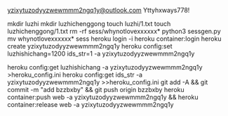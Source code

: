 yzixytuzodyyzwewmmm2ngq1y@outlook.com
Yttyhxways778!

mkdir luzhi
mkdir luzhichenggong
touch luzhi/1.txt
touch luzhichenggong/1.txt
rm -rf sess/whynotlovexxxxxx*
python3 sessgen.py
mv whynotlovexxxxxx* sess
heroku login -i
heroku container:login
heroku create yzixytuzodyyzwewmmm2ngq1y
heroku config:set luzhishichang=1200 ids_str=1 -a yzixytuzodyyzwewmmm2ngq1y

heroku config:get luzhishichang -a yzixytuzodyyzwewmmm2ngq1y >heroku_config.ini
heroku config:get ids_str -a yzixytuzodyyzwewmmm2ngq1y >>heroku_config.ini
git add -A && git commit -m "add bzzbxby" && git push origin bzzbxby
heroku container:push web -a yzixytuzodyyzwewmmm2ngq1y && heroku container:release web -a yzixytuzodyyzwewmmm2ngq1y